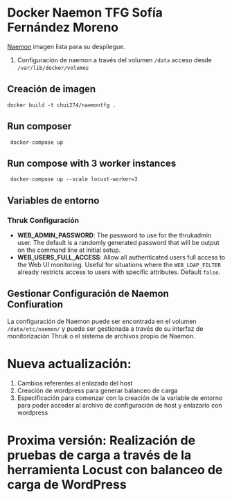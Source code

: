 # Docker Naemon TFG Sofía Fernández Moreno

[Naemon](http://www.naemon.org) imagen lista para su despliegue. 
1. Configuración de naemon a través del volumen `/data` acceso desde `/var/lib/docker/volumes`


## Creación de imagen
```
docker build -t chui274/naemontfg .
```

## Run composer

```
 docker-compose up
```

## Run compose with 3 worker instances

```
 docker-compose up --scale locust-worker=3

```

## Variables de entorno


### Thruk  Configuración 
* __WEB_ADMIN_PASSWORD__: The password to use for the thrukadmin user. The default is a randomly generated password that will be output on the command line at initial setup.
* __WEB_USERS_FULL_ACCESS__: Allow all authenticated users full access to the Web UI monitoring. Useful for situations where the `WEB_LDAP_FILTER` already restricts access to users with specific attributes. Default `false`.


## Gestionar Configuración de Naemon Confiuration

La configuración de Naemon puede ser encontrada en el volumen  `/data/etc/naemon/` y puede ser gestionada a través de su interfaz de monitorización Thruk o el sistema de archivos propio de Naemon.


# Nueva actualización: 
1. Cambios referentes al enlazado del host
2. Creación de wordpress para generar balanceo de carga
3. Especificación para comenzar con la creación de la variable de entorno para poder acceder al archivo de configuración de host y enlazarlo con wordpress


# Proxima versión: Realización de pruebas de carga a través de la herramienta Locust con balanceo de carga de WordPress




